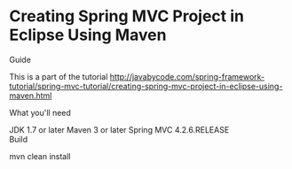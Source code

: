 # Creating Spring MVC Project in Eclipse Using Maven

Guide

This is a part of the tutorial http://javabycode.com/spring-framework-tutorial/spring-mvc-tutorial/creating-spring-mvc-project-in-eclipse-using-maven.html

What you'll need

JDK 1.7 or later
Maven 3 or later
Spring MVC 4.2.6.RELEASE  
Build

mvn clean install   
